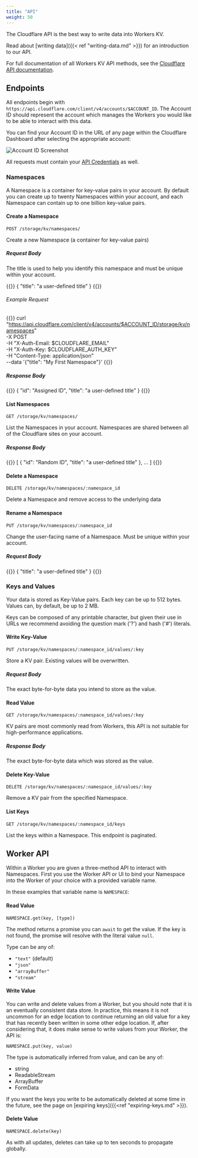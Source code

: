 ```yaml
---
title: "API"
weight: 50
---
```


The Cloudflare API is the best way to write data into Workers KV.

Read about [writing data]({{< ref "writing-data.md" >}}) for an introduction
to our API.

For full documentation of all Workers KV API methods, see the
[Cloudflare API documentation](https://api.cloudflare.com/#workers-kv-namespace-properties).

## Endpoints

All endpoints begin with `https://api.cloudflare.com/client/v4/accounts/$ACCOUNT_ID`.
The Account ID should represent the account which manages the Workers you would like
to be able to interact with this data.

You can find your Account ID in the URL of any page within the Cloudflare Dashboard
after selecting the appropriate account:

![Account ID Screenshot](/static/account-id-url.png)

All requests must contain your
[API Credentials](https://support.cloudflare.com/hc/en-us/articles/200167836-Where-do-I-find-my-Cloudflare-API-key-) as well.

### Namespaces

A Namespace is a container for key-value pairs in your account. By default you
can create up to twenty Namespaces within your account, and each Namespace can
contain up to one billion key-value pairs.

#### Create a Namespace
`POST /storage/kv/namespaces/`

Create a new Namespace (a container for key-value pairs)

##### Request Body
The title is used to help you identify this namespace and must be unique within
your account.

{{<highlight JSON>}}
{
  "title": "a user-defined title"
}
{{</highlight>}}

###### Example Request

{{<highlight bash>}}
curl "https://api.cloudflare.com/client/v4/accounts/$ACCOUNT_ID/storage/kv/namespaces" \
-X POST \
-H "X-Auth-Email: $CLOUDFLARE_EMAIL" \
-H "X-Auth-Key: $CLOUDFLARE_AUTH_KEY" \
-H "Content-Type: application/json" \
--data '{"title": "My First Namespace"}'
{{</highlight>}}

##### Response Body
{{<highlight JSON>}}
{
  "id": "Assigned ID",
  "title": "a user-defined title"
}
{{</highlight>}}

#### List Namespaces
`GET /storage/kv/namespaces/`

List the Namespaces in your account. Namespaces are shared between all of the
Cloudflare sites on your account.

##### Response Body
{{<highlight JSON>}}
[
  {
    "id": "Random ID",
    "title": "a user-defined title"
  },
  ...
]
{{</highlight>}}

#### Delete a Namespace
`DELETE /storage/kv/namespaces/:namespace_id`

Delete a Namespace and remove access to the underlying data

#### Rename a Namespace
`PUT /storage/kv/namespaces/:namespace_id`

Change the user-facing name of a Namespace. Must be unique within your account.

##### Request Body
{{<highlight JSON>}}
{
  "title": "a user-defined title"
}
{{</highlight>}}

### Keys and Values

Your data is stored as Key-Value pairs. Each key can be up to 512 bytes.
Values can, by default, be up to 2 MB.

Keys can be composed of any printable character, but given their use in URLs we
recommend avoiding the question mark ('?') and hash ('#') literals.

#### Write Key-Value
`PUT /storage/kv/namespaces/:namespace_id/values/:key`

Store a KV pair. Existing values will be overwritten.

##### Request Body

The exact byte-for-byte data you intend to store as the value.

#### Read Value
`GET /storage/kv/namespaces/:namespace_id/values/:key`

KV pairs are most commonly read from Workers, this API is not suitable for
high-performance applications.

##### Response Body

The exact byte-for-byte data which was stored as the value.

#### Delete Key-Value
`DELETE /storage/kv/namespaces/:namespace_id/values/:key`

Remove a KV pair from the specified Namespace.

#### List Keys
`GET /storage/kv/namespaces/:namespace_id/keys`

List the keys within a Namespace. This endpoint is paginated.

## Worker API

Within a Worker you are given a three-method API to interact with Namespaces.
First you use the Worker API or UI to bind your Namespace into the Worker of
your choice with a provided variable name.

In these examples that variable name is `NAMESPACE`:

#### Read Value

`NAMESPACE.get(key, [type])`

The method returns a promise you can `await` to get the value. If the key
is not found, the promise will resolve with the literal value `null`.

Type can be any of:

- `"text"` (default)
- `"json"`
- `"arrayBuffer"`
- `"stream"`

#### Write Value

You can write and delete values from a Worker, but you should note that it is an
eventually consistent data store. In practice, this means it is not uncommon for
an edge location to continue returning an old value for a key that has recently
been written in some other edge location. If, after considering that, it does
make sense to write values from your Worker, the API is:

`NAMESPACE.put(key, value)`

The type is automatically inferred from value, and can be any of:

- string
- ReadableStream
- ArrayBuffer
- FormData

If you want the keys you write to be automatically deleted at some time in the
future, see the page on [expiring keys]({{<ref "expiring-keys.md" >}}).

#### Delete Value

`NAMESPACE.delete(key)`

As with all updates, deletes can take up to ten seconds to propagate globally.

<style>
h4 !important {
  font-size: 1rem;
}
</style>
